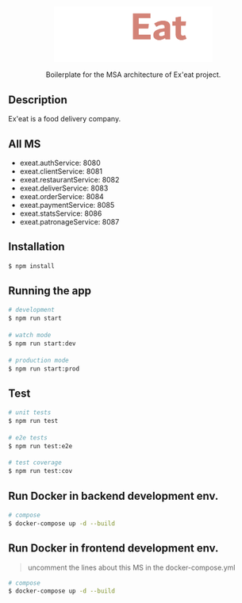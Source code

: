 <p align="center">
  <img src="./exeat-logo.png" width="320" alt="Nest Logo" />
</p>

[circleci-image]: https://img.shields.io/circleci/build/github/nestjs/nest/master?token=abc123def456
[circleci-url]: https://circleci.com/gh/nestjs/nest

  <p align="center">Boilerplate for the MSA architecture of Ex'eat project.</p>

  <!--[![Backers on Open Collective](https://opencollective.com/nest/backers/badge.svg)](https://opencollective.com/nest#backer)
  [![Sponsors on Open Collective](https://opencollective.com/nest/sponsors/badge.svg)](https://opencollective.com/nest#sponsor)-->

## Description

Ex'eat is a food delivery company.

## All MS

- exeat.authService: 8080
- exeat.clientService: 8081
- exeat.restaurantService: 8082
- exeat.deliverService: 8083
- exeat.orderService: 8084
- exeat.paymentService: 8085
- exeat.statsService: 8086
- exeat.patronageService: 8087



## Installation

```bash
$ npm install
```

## Running the app

```bash
# development
$ npm run start

# watch mode
$ npm run start:dev

# production mode
$ npm run start:prod
```

## Test

```bash
# unit tests
$ npm run test

# e2e tests
$ npm run test:e2e

# test coverage
$ npm run test:cov
```

## Run Docker in backend development env.

```bash
# compose 
$ docker-compose up -d --build
```


## Run Docker in frontend development env.

> uncomment the lines about this MS in the docker-compose.yml

```bash
# compose 
$ docker-compose up -d --build
```